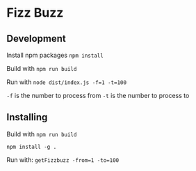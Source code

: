 # Fizz Buzz

## Development

Install npm packages `npm install`

Build with `npm run build`

Run with `node dist/index.js -f=1 -t=100`

`-f` is the number to process from
`-t` is the number to process to

## Installing

Build with `npm run build`

`npm install -g .`

Run with:
`getFizzbuzz -from=1 -to=100`
